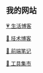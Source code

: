 ## 我的网站
[💗 生活博客](https://fengling68.github.io/blog-life/)

[🚩 技术博客](https://fengling68.github.io/blog-work/)

[🚩 前端笔记](https://fengling68.github.io/notes/)

[🔧 工具集市](https://fengling68.github.io/tools/)

